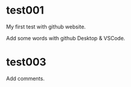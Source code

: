# test001
My first test with github website.


Add some words with github Desktop & VSCode.


# test003
Add comments.